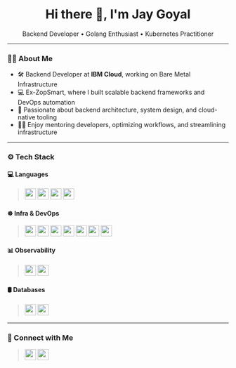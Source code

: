 <h1 align="center">Hi there 👋, I'm Jay Goyal</h1>

<p align="center">Backend Developer • Golang Enthusiast • Kubernetes Practitioner</p>

---

### 👨‍💻 About Me

- 🛠️ Backend Developer at **IBM Cloud**, working on Bare Metal Infrastructure  
- 💻 Ex-ZopSmart, where I built scalable backend frameworks and DevOps automation  
- 🧠 Passionate about backend architecture, system design, and cloud-native tooling  
- 👨‍🏫 Enjoy mentoring developers, optimizing workflows, and streamlining infrastructure

---

### ⚙️ Tech Stack

#### 💻 Languages
> <img src="https://img.shields.io/badge/Go-%2300ADD8.svg?style=for-the-badge&logo=go&logoColor=white" height="25"/>
> <img src="https://img.shields.io/badge/Python-3776AB.svg?style=for-the-badge&logo=python&logoColor=white" height="25"/>
> <img src="https://img.shields.io/badge/Java-%23ED8B00.svg?style=for-the-badge&logo=openjdk&logoColor=white" height="25"/>
> <img src="https://img.shields.io/badge/JavaScript-F7DF1E?style=for-the-badge&logo=javascript&logoColor=black" height="25"/>

#### ☸️ Infra & DevOps
> <img src="https://img.shields.io/badge/Kubernetes-326CE5?style=for-the-badge&logo=kubernetes&logoColor=white" height="25"/>
> <img src="https://img.shields.io/badge/Docker-2496ED?style=for-the-badge&logo=docker&logoColor=white" height="25"/>
> <img src="https://img.shields.io/badge/Helm-0F1689?style=for-the-badge&logo=helm&logoColor=white" height="25"/>
> <img src="https://img.shields.io/badge/Terraform-623CE4?style=for-the-badge&logo=terraform&logoColor=white" height="25"/>
> <img src="https://img.shields.io/badge/Linux-FCC624?style=for-the-badge&logo=linux&logoColor=black" height="25"/>
> <img src="https://img.shields.io/badge/Shell-4EAA25?style=for-the-badge&logo=gnubash&logoColor=white" height="25"/>
> <img src="https://img.shields.io/badge/GitHub_Actions-2088FF?style=for-the-badge&logo=github-actions&logoColor=white" height="25"/>

#### 📊 Observability
> <img src="https://img.shields.io/badge/Prometheus-E6522C?style=for-the-badge&logo=prometheus&logoColor=white" height="25"/>
> <img src="https://img.shields.io/badge/Grafana-F46800?style=for-the-badge&logo=grafana&logoColor=white" height="25"/>

#### 🛢️ Databases
> <img src="https://img.shields.io/badge/SQL-4479A1?style=for-the-badge&logo=postgresql&logoColor=white" height="25"/>
> <img src="https://img.shields.io/badge/NoSQL-005C84?style=for-the-badge&logo=apache-cassandra&logoColor=white" height="25"/>

---

### 🤝 Connect with Me
> <a href="https://linkedin.com/in/jaygoyal96" target="_blank" ><img src="https://custom-icon-badges.demolab.com/badge/LinkedIn-0A66C2?logo=linkedin-white&logoColor=fff" height="25" /></a>
> <a href="https://x.com/JayGoyal96" target="_blank" ><img src="https://img.shields.io/badge/X-%23000000.svg?logo=X&logoColor=white" height="25" /></a>
